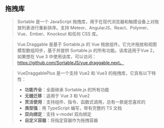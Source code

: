 ## 拖拽库

> Sortable 是一个 JavaScript 拖拽库，用于在现代浏览器和触摸设备上对拖放列表进行重新排序。支持 Meteor、AngularJS、React、Polymer、Vue、Ember、Knockout 和任何 CSS 库。

> Vue.Draggable 是基于 Sortable.js 的 Vue 拖放组件。它允许拖放和视图模型数组同步，基于并提供 Sortable.js 的所有功能。该库适用于Vue 2，如果想在 Vue 3 中使用该库，可以访问：https://github.com/SortableJS/vue.draggable.next。

> VueDraggablePlus 是一个支持 Vue2 和 Vue3 的拖拽库，它具有以下特性：
>
> - **功能齐全**：全面继承 Sortable.js 的所有功能
> - **无缝迁移**：适用于 Vue 3 和 Vue2
> - **灵活使用**：支持组件、指令、函数式调用，总有一款是您喜欢的
> - **类型强**：用 TypeScript 编写，带有完整的 TS 文档
> - **双向绑定**：支持 v-model 双向绑定
> - **自定义容器**：将指定容器作为拖拽容器


